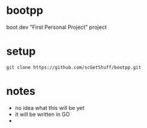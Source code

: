# bootpp

boot.dev "First Personal Project" project

# setup

```shell
git clone https://github.com/scGetStuff/bootpp.git
```

# notes

-   no idea what this will be yet
-   it will be written in GO
-
